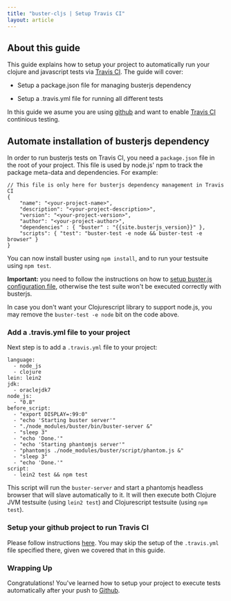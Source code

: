 ```yaml
---
title: "buster-cljs | Setup Travis CI"
layout: article
---
```


## About this guide

This guide explains how to setup your project to automatically run
your clojure and javascript tests via [Travis CI][travis_ci]. The guide will cover:

* Setup a package.json file for managing busterjs dependency

* Setup a .travis.yml file for running all different tests

In this guide we asume you are using [github][github] and want to enable [Travis CI][travis_ci]
continious testing.

## Automate installation of busterjs dependency

In order to run busterjs tests on Travis CI, you need a `package.json`
file in the root of your project. This file is used by node.js' npm to
track the package meta-data and dependencies. For example:

    // This file is only here for busterjs dependency management in Travis CI
    {
        "name": "<your-project-name>",
        "description": "<your-project-description>",
        "version": "<your-project-version>",
        "author": "<your-project-author>",
        "dependencies" : { "buster" : "{{site.busterjs_version}}" },
        "scripts": { "test": "buster-test -e node && buster-test -e browser" }
    }

You can now install buster using `npm install`, and to run your
testsuite using `npm test`.

__Important:__ you need to follow the instructions on how to [setup
buster.js configuration
file]({{site.baseurl}}/articles/getting_started.html#setup_cljsbuild_and_busterjs),
otherwise the test suite won't be executed correctly with busterjs.

In case you don't want your Clojurescript library to support node.js,
you may remove the `buster-test -e node` bit on the code above.


### Add a .travis.yml file to your project

Next step is to add a `.travis.yml` file to your project:

    language:
      - node_js
      - clojure
    lein: lein2
    jdk:
      - oraclejdk7
    node_js:
      - "0.8"
    before_script:
      - "export DISPLAY=:99:0"
      - "echo 'Starting buster server'"
      - "./node_modules/buster/bin/buster-server &"
      - "sleep 3"
      - "echo 'Done.'"
      - "echo 'Starting phantomjs server'"
      - "phantomjs ./node_modules/buster/script/phantom.js &"
      - "sleep 3"
      - "echo 'Done.'"
    script:
      - lein2 test && npm test

This script will run the `buster-server` and start a phantomjs
headless browser that will slave automatically to it.  It will then
execute both Clojure JVM testsuite (using `lein2 test`) and Clojurescript
testsuite (using `npm test`).

### Setup your github project to run Travis CI

Please follow instructions
[here](http://about.travis-ci.org/docs/user/getting-started/). You may
skip the setup of the `.travis.yml` file specified there, given we
covered that in this guide.

### Wrapping Up

Congratulations! You've learned how to setup your project to execute
tests automatically after your push to [Github][github].

[travis_ci]:http://travis-ci.org/docs/
[github]:http://github.com/

